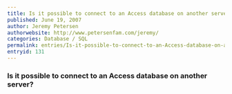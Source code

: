 ```yaml
---
title: Is it possible to connect to an Access database on another server?
published: June 19, 2007
author: Jeremy Petersen
authorwebsite: http://www.petersenfam.com/jeremy/
categories: Database / SQL
permalink: entries/Is-it-possible-to-connect-to-an-Access-database-on-another-server.html
entryid: 131
---
```


<h3>Is it possible to connect to an Access database on another server?</h3>



